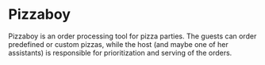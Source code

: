 # Pizzaboy

Pizzaboy is an order processing tool for pizza parties.
The guests can order predefined or custom pizzas, while the host (and maybe one of her assistants) is responsible for prioritization and serving of the orders.
